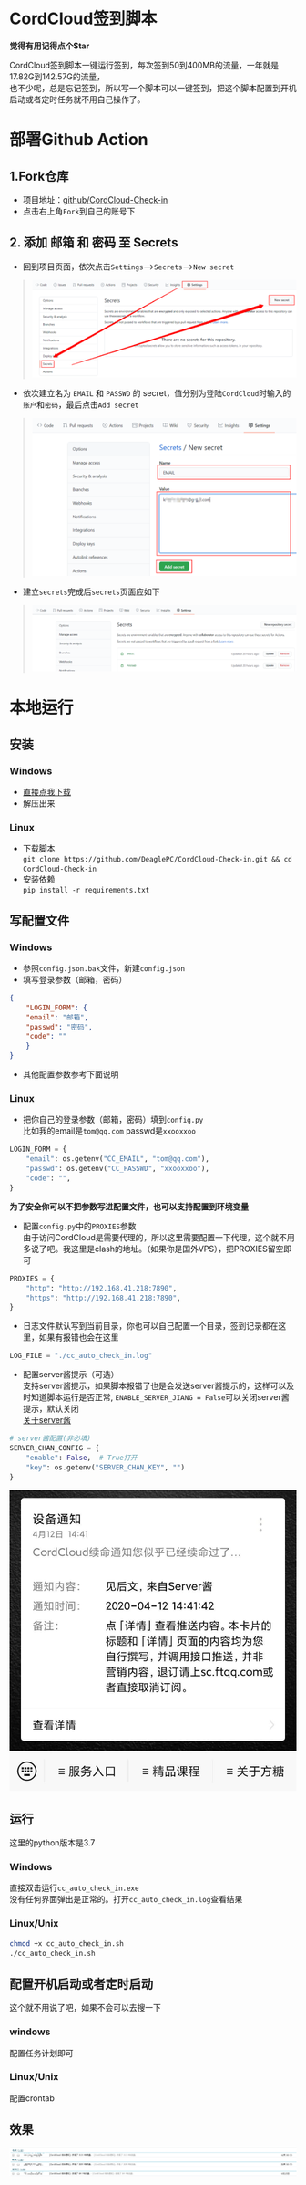 # CordCloud签到脚本
**觉得有用记得点个Star**  

CordCloud签到脚本一键运行签到，每次签到50到400MB的流量，一年就是17.82G到142.57G的流量，  
也不少呢，总是忘记签到，所以写一个脚本可以一键签到，把这个脚本配置到开机启动或者定时任务就不用自己操作了。

# 部署Github Action
## 1.Fork仓库
* 项目地址：[github/CordCloud-Check-in](https://github.com/Wo1framalpha/CordCloud-Check-in)
* 点击右上角`Fork`到自己的账号下
## 2. 添加 邮箱 和 密码 至 Secrets
* 回到项目页面，依次点击`Settings`-->`Secrets`-->`New secret`
> ![new_secret.png](images/new_secret.png)
* 依次建立名为 `EMAIL` 和 `PASSWD` 的 secret，值分别为登陆`CordCloud`时输入的`账户`和`密码`，最后点击`Add secret`
> ![set_secret.png](images/set_secret.png)
* 建立`secrets`完成后`secrets`页面应如下
> ![secrets.png](images/secrets.png)
# 本地运行
## 安装
### Windows
- [直接点我下载](https://github.com/DeaglePC/CordCloud-Check-in/releases/download/1.0/cc_auto_check_in-win-64.zip)
- 解压出来
### Linux
- 下载脚本  
`git clone https://github.com/DeaglePC/CordCloud-Check-in.git && cd CordCloud-Check-in`
- 安装依赖  
`pip install -r requirements.txt`


## 写配置文件
### Windows
- 参照`config.json.bak`文件，新建`config.json`
- 填写登录参数（邮箱，密码）
```json
{
    "LOGIN_FORM": {
    "email": "邮箱",
    "passwd": "密码",
    "code": ""
    }
}
```
- 其他配置参数参考下面说明

### Linux
- 把你自己的登录参数（邮箱，密码）填到`config.py`  
比如我的email是`tom@qq.com`
passwd是`xxooxxoo`
```python
LOGIN_FORM = {
    "email": os.getenv("CC_EMAIL", "tom@qq.com"),
    "passwd": os.getenv("CC_PASSWD", "xxooxxoo"),
    "code": "",
}
```
**为了安全你可以不把参数写进配置文件，也可以支持配置到环境变量**

- 配置`config.py`中的`PROXIES`参数  
由于访问CordCloud是需要代理的，所以这里需要配置一下代理，这个就不用多说了吧。我这里是clash的地址。（如果你是国外VPS），把PROXIES留空即可
```python
PROXIES = {
    "http": "http://192.168.41.218:7890",
    "https": "http://192.168.41.218:7890",
}
```

- 日志文件默认写到当前目录，你也可以自己配置一个目录，签到记录都在这里，如果有报错也会在这里
```python
LOG_FILE = "./cc_auto_check_in.log"
```

- 配置server酱提示（可选）  
支持server酱提示，如果脚本报错了也是会发送server酱提示的，这样可以及时知道脚本运行是否正常,
`ENABLE_SERVER_JIANG = False`可以关闭server酱提示，默认关闭  
[关于server酱](http://sc.ftqq.com/3.version)
```python
# server酱配置(非必填)
SERVER_CHAN_CONFIG = {
    "enable": False,  # True打开
    "key": os.getenv("SERVER_CHAN_KEY", "")
}
```
![server_chan.jpg](images/server_chan.jpg)


## 运行
这里的python版本是3.7
### Windows
直接双击运行`cc_auto_check_in.exe`  
没有任何界面弹出是正常的。打开`cc_auto_check_in.log`查看结果
### Linux/Unix
```bash
chmod +x cc_auto_check_in.sh
./cc_auto_check_in.sh
```

## 配置开机启动或者定时启动
这个就不用说了吧，如果不会可以去搜一下  
### windows
配置任务计划即可
### Linux/Unix
配置crontab

## 效果
![ec.png](images/ec.png)

